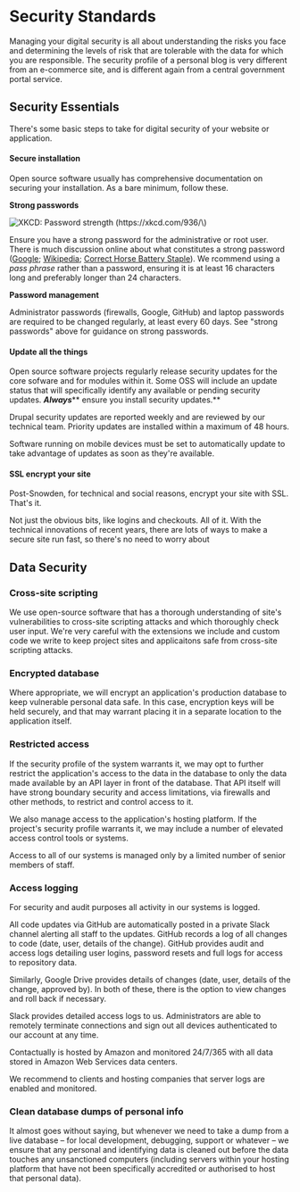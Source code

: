 # Security Standards

Managing your digital security is all about understanding the risks you face and determining the levels of risk that are tolerable with the data for which you are responsible. The security profile of a personal blog is very different from an e-commerce site, and is different again from a central government portal service.

## Security Essentials

There's some basic steps to take for digital security of your website or application.

#### Secure installation

Open source software usually has comprehensive documentation on securing your installation. As a bare minimum, follow these.

**Strong passwords**

![XKCD: Password strength \(https://xkcd.com/936/\)](http://imgs.xkcd.com/comics/password_strength.png)

Ensure you have a strong password for the administrative or root user. There is much discussion online about what constitutes a strong password \([Google](https://support.google.com/accounts/answer/32040?src=soctw); [Wikipedia](https://en.wikipedia.org/wiki/Password_strength); [Correct Horse Battery Staple](http://correcthorsebatterystaple.net/)\). We rcommend using a _pass phrase_ rather than a password, ensuring it is at least 16 characters long and preferably longer than 24 characters.

**Password management**

Administrator passwords \(firewalls, Google, GitHub\) and laptop passwords are required to be changed regularly, at least every 60 days. See "strong passwords" above for guidance on strong passwords.

#### Update all the things

Open source software projects regularly release security updates for the core sofware and for modules within it. Some OSS will include an update status that will specifically identify any available or pending security updates. _**Always**_** ensure you install security updates.**

Drupal security updates are reported weekly and are reviewed by our technical team. Priority updates are installed within a maximum of 48 hours.

Software running on mobile devices must be set to automatically update to take advantage of updates as soon as they're available.

#### SSL encrypt your site

Post-Snowden, for technical and social reasons, encrypt your site with SSL. That's it.

Not just the obvious bits, like logins and checkouts. All of it. With the technical innovations of recent years, there are lots of ways to make a secure site run fast, so there's no need to worry about

## Data Security

### Cross-site scripting

We use open-source software that has a thorough understanding of site's vulnerabilities to cross-site scripting attacks and which thoroughly check user input. We're very careful with the extensions we include and custom code we write to keep project sites and applicaitons safe from cross-site scripting attacks.

### Encrypted database

Where appropriate, we will encrypt an application's production database to keep vulnerable personal data safe. In this case, encryption keys will be held securely, and that may warrant placing it in a separate location to the application itself.

### Restricted access

If the security profile of the system warrants it, we may opt to further restrict the application's access to the data in the database to only the data made available by an API layer in front of the database. That API itself will have strong boundary security and access limitations, via firewalls and other methods, to restrict and control access to it.

We also manage access to the application's hosting platform. If the project's security profile warrants it, we may include a number of elevated access control tools or systems.

Access to all of our systems is managed only by a limited number of senior members of staff.

### Access logging

For security and audit purposes all activity in our systems is logged.

All code updates via GitHub are automatically posted in a private Slack channel alerting all staff to the updates. GitHub records a log of all changes to code \(date, user, details of the change\). GitHub provides audit and access logs detailing user logins, password resets and full logs for access to repository data.

Similarly, Google Drive provides details of changes \(date, user, details of the change, approved by\). In both of these, there is the option to view changes and roll back if necessary.

Slack provides detailed access logs to us. Administrators are able to remotely terminate connections and sign out all devices authenticated to our account at any time.

Contactually is hosted by Amazon and monitored 24/7/365 with all data stored in Amazon Web Services data centers.

We recommend to clients and hosting companies that server logs are enabled and monitored.

### Clean database dumps of personal info

It almost goes without saying, but whenever we need to take a dump from a live database – for local development, debugging, support or whatever – we ensure that any personal and identifying data is cleaned out before the data touches any unsanctioned computers \(including servers within your hosting platform that have not been specifically accredited or authorised to host that personal data\).

